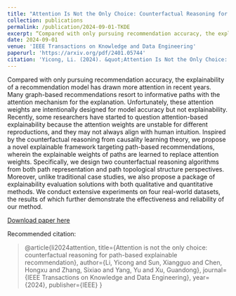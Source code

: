 ```yaml
---
title: "Attention Is Not the Only Choice: Counterfactual Reasoning for Path-Based Explainable Recommendation"
collection: publications
permalink: /publication/2024-09-01-TKDE
excerpt: “Compared with only pursuing recommendation accuracy, the explainability of a recommendation model has drawn more attention in recent years. Many graph-based recommendations resort to informative paths with the attention mechanism for the explanation. Unfortunately, these attention weights are intentionally designed for model accuracy but not explainability. Recently, some researchers have started to question attention-based explainability because the attention weights are unstable for different reproductions, and they may not always align with human intuition. Inspired by the counterfactual reasoning from causality learning theory, we propose a novel explainable framework targeting path-based recommendations, wherein the explainable weights of paths are learned to replace attention weights. Specifically, we design two counterfactual reasoning algorithms from both path representation and path topological structure perspectives. Moreover, unlike traditional case studies, we also propose a package of explainability evaluation solutions with both qualitative and quantitative methods. We conduct extensive experiments on four real-world datasets, the results of which further demonstrate the effectiveness and reliability of our method.”
date: 2024-09-01
venue: 'IEEE Transactions on Knowledge and Data Engineering'
paperurl: 'https://arxiv.org/pdf/2401.05744'
citation: 'Yicong, Li. (2024). &quot;Attention Is Not the Only Choice: Counterfactual Reasoning for Path-Based Explainable Recommendation.&quot; <i>IEEE Transactions on Knowledge and Data Engineering</i>.'
---
```


Compared with only pursuing recommendation accuracy, the explainability of a recommendation model has drawn more attention in recent years. Many graph-based recommendations resort to informative paths with the attention mechanism for the explanation. Unfortunately, these attention weights are intentionally designed for model accuracy but not explainability. Recently, some researchers have started to question attention-based explainability because the attention weights are unstable for different reproductions, and they may not always align with human intuition. Inspired by the counterfactual reasoning from causality learning theory, we propose a novel explainable framework targeting path-based recommendations, wherein the explainable weights of paths are learned to replace attention weights. Specifically, we design two counterfactual reasoning algorithms from both path representation and path topological structure perspectives. Moreover, unlike traditional case studies, we also propose a package of explainability evaluation solutions with both qualitative and quantitative methods. We conduct extensive experiments on four real-world datasets, the results of which further demonstrate the effectiveness and reliability of our method.

[Download paper here](https://arxiv.org/pdf/2401.05744)

Recommended citation:
>@article{li2024attention,
>  title={Attention is not the only choice: counterfactual reasoning for path-based explainable recommendation},
>  author={Li, Yicong and Sun, Xiangguo and Chen, Hongxu and Zhang, Sixiao and Yang, Yu and Xu, Guandong},
>  journal={IEEE Transactions on Knowledge and Data Engineering},
>  year={2024},
>  publisher={IEEE}
>}
